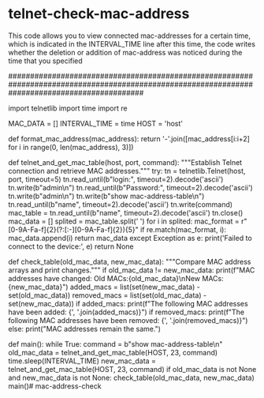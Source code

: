 # telnet-check-mac-address
This code allows you to view connected mac-addresses for a certain time, 
which is indicated in the INTERVAL_TIME line
after this time, the code writes whether the deletion or addition 
of mac-address was noticed during the time that you 
specified



###############################################################################################################################################




import telnetlib
import time
import re

MAC_DATA = []
INTERVAL_TIME = time
HOST = 'host'

def format_mac_address(mac_address):
    return '-'.join([mac_address[i:i+2] for i in range(0, len(mac_address), 3)])

def telnet_and_get_mac_table(host, port, command):
    """Establish Telnet connection and retrieve MAC addresses."""
    try:
        tn = telnetlib.Telnet(host, port, timeout=5)
        tn.read_until(b"login:", timeout=2).decode('ascii')
        tn.write(b"admin\n")
        tn.read_until(b"Password:", timeout=2).decode('ascii')
        tn.write(b"admin\n")
        tn.write(b"show mac-address-table\n")
        tn.read_until(b"name", timeout=2).decode('ascii')
        tn.write(command)
        mac_table = tn.read_until(b"name", timeout=2).decode('ascii')
        tn.close()
        mac_data = []
        splited = mac_table.split(' ')
        for i in splited:
            mac_format = r"[0-9A-Fa-f]{2}(?:[:-][0-9A-Fa-f]{2}){5}"
            if re.match(mac_format, i):
                mac_data.append(i)
        return mac_data
    except Exception as e:
        print('Failed to connect to the device:', e)
        return None

def check_table(old_mac_data, new_mac_data):
    """Compare MAC address arrays and print changes."""
    if old_mac_data != new_mac_data:
        print(f"MAC addresses have changed: Old MACs:{old_mac_data}\nNew MACs:{new_mac_data}")
    added_macs = list(set(new_mac_data) - set(old_mac_data))
    removed_macs = list(set(old_mac_data) - set(new_mac_data))
    if added_macs:
        print(f"The following MAC addresses have been added: {', '.join(added_macs)}")
    if removed_macs:
        print(f"The following MAC addresses have been removed: {', '.join(removed_macs)}")
    else:
        print("MAC addresses remain the same.")

def main():
    while True:
     command = b"show mac-address-table\n"
     old_mac_data = telnet_and_get_mac_table(HOST, 23, command)
     time.sleep(INTERVAL_TIME)
     new_mac_data = telnet_and_get_mac_table(HOST, 23, command)
     if old_mac_data is not None and new_mac_data is not None:
        check_table(old_mac_data, new_mac_data)
main()# mac-address-check
